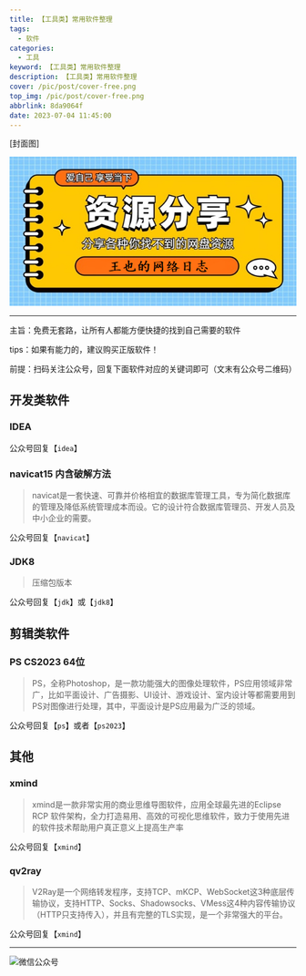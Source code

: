 ```yaml
---
title: 【工具类】常用软件整理
tags:
  - 软件
categories:
  - 工具
keyword: 【工具类】常用软件整理
description: 【工具类】常用软件整理
cover: /pic/post/cover-free.png
top_img: /pic/post/cover-free.png
abbrlink: 8da9064f
date: 2023-07-04 11:45:00
---
```


[封面图]

![封面图](../pic/post/cover-free.png)

---

主旨：免费无套路，让所有人都能方便快捷的找到自己需要的软件

tips：如果有能力的，建议购买正版软件！

前提：扫码关注公众号，回复下面软件对应的关键词即可（文末有公众号二维码）

## 开发类软件

### IDEA

公众号回复【`idea`】

### navicat15 内含破解方法
> navicat是一套快速、可靠并价格相宜的数据库管理工具，专为简化数据库的管理及降低系统管理成本而设。它的设计符合数据库管理员、开发人员及中小企业的需要。

公众号回复【`navicat`】

### JDK8
> 压缩包版本

公众号回复【`jdk`】或【`jdk8`】

## 剪辑类软件

### PS CS2023 64位
> PS，全称Photoshop，是一款功能强大的图像处理软件，PS应用领域非常广，比如平面设计、广告摄影、UI设计、游戏设计、室内设计等都需要用到PS对图像进行处理，其中，平面设计是PS应用最为广泛的领域。

公众号回复【`ps`】或者【`ps2023`】

## 其他

### xmind
> xmind是一款非常实用的商业思维导图软件，应用全球最先进的Eclipse RCP 软件架构，全力打造易用、高效的可视化思维软件，致力于使用先进的软件技术帮助用户真正意义上提高生产率

公众号回复【`xmind`】

### qv2ray
> V2Ray是一个网络转发程序，支持TCP、mKCP、WebSocket这3种底层传输协议，支持HTTP、Socks、Shadowsocks、VMess这4种内容传输协议（HTTP只支持传入），并且有完整的TLS实现，是一个非常强大的平台。

公众号回复【`xmind`】

---

![微信公众号](../pic/personal/wx_web.png)